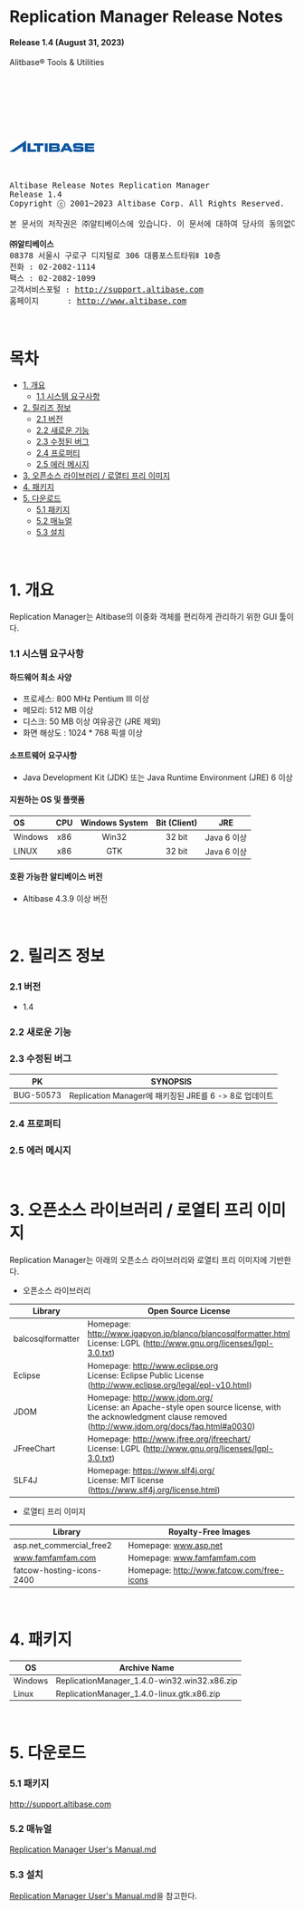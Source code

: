 Replication Manager Release Notes
===============================

#### Release 1.4 (August 31, 2023)

Alitbase® Tools & Utilities

<br><br><br><br><br><br>
<!-- PDF 변환을 위한 여백입니다. --> 





































<!-- PDF 변환을 위한 여백입니다. --> 

<div align="left">
    <img src="media/common/e5cfb3761673686d093a3b00c062fe7a.png">
</div>
<br><br><!-- PDF 변환을 위한 여백입니다. --> 









































<!-- PDF 변환을 위한 여백입니다. --> 

<pre>
Altibase Release Notes Replication Manager
Release 1.4
Copyright ⓒ 2001~2023 Altibase Corp. All Rights Reserved.<br>
본 문서의 저작권은 ㈜알티베이스에 있습니다. 이 문서에 대하여 당사의 동의없이 무단으로 복제 또는 전용할 수 없습니다.<br>
<b>㈜알티베이스</b>
08378 서울시 구로구 디지털로 306 대륭포스트타워Ⅱ 10층
전화 : 02-2082-1114
팩스 : 02-2082-1099
고객서비스포털 : <a href='http://support.altibase.com'>http://support.altibase.com</a>
홈페이지      : <a href='http://www.altibase.com/'>http://www.altibase.com</a></pre>





<br>

# 목차

- [1. 개요](#1-%EA%B0%9C%EC%9A%94)
  - [1.1 시스템 요구사항](#11-%EC%8B%9C%EC%8A%A4%ED%85%9C-%EC%9A%94%EA%B5%AC%EC%82%AC%ED%95%AD)
- [2. 릴리즈 정보](#2-%EB%A6%B4%EB%A6%AC%EC%A6%88-%EC%A0%95%EB%B3%B4)
  - [2.1 버전](#21-%EB%B2%84%EC%A0%84)
  - [2.2 새로운 기능](#22-%EC%83%88%EB%A1%9C%EC%9A%B4-%EA%B8%B0%EB%8A%A5)
  - [2.3  수정된 버그](#23--%EC%88%98%EC%A0%95%EB%90%9C-%EB%B2%84%EA%B7%B8)
  - [2.4 프로퍼티](#24-%ED%94%84%EB%A1%9C%ED%8D%BC%ED%8B%B0)
  - [2.5 에러 메시지](#25-%EC%97%90%EB%9F%AC-%EB%A9%94%EC%8B%9C%EC%A7%80)
- [3. 오픈소스 라이브러리 / 로열티 프리 이미지](#3-%EC%98%A4%ED%94%88%EC%86%8C%EC%8A%A4-%EB%9D%BC%EC%9D%B4%EB%B8%8C%EB%9F%AC%EB%A6%AC--%EB%A1%9C%EC%97%B4%ED%8B%B0-%ED%94%84%EB%A6%AC-%EC%9D%B4%EB%AF%B8%EC%A7%80)
- [4. 패키지](#4-%ED%8C%A8%ED%82%A4%EC%A7%80)
- [5. 다운로드](#5-%EB%8B%A4%EC%9A%B4%EB%A1%9C%EB%93%9C)
  - [5.1 패키지](#51-%ED%8C%A8%ED%82%A4%EC%A7%80)
  - [5.2 매뉴얼](#52-%EB%A7%A4%EB%89%B4%EC%96%BC)
  - [5.3 설치](#53-%EC%84%A4%EC%B9%98)

<br>



# 1. 개요
Replication Manager는 Altibase의 이중화 객체를 편리하게 관리하기 위한 GUI 툴이다.

### 1.1 시스템 요구사항

#### 하드웨어 최소 사양

* 프로세스: 800 MHz Pentium III 이상
* 메모리: 512 MB 이상
* 디스크: 50 MB 이상 여유공간 (JRE 제외)
* 화면 해상도 : 1024 * 768 픽셀 이상

#### 소프트웨어 요구사항

- Java Development Kit (JDK) 또는 Java Runtime Environment (JRE) 6 이상

#### 지원하는 OS 및 플랫폼

| OS      | CPU  | Windows System | Bit (Client) | JRE         |
| :------ | :----: | :-------------: | :------------: | :-----------: |
| Windows | x86  | Win32          | 32 bit       | Java 6 이상 |
| LINUX   | x86  | GTK            | 32 bit       | Java 6 이상 |

#### 호환 가능한 알티베이스 버전

- Altibase 4.3.9 이상 버전

<br>

# 2. 릴리즈 정보

### 2.1 버전

- 1.4

### 2.2 새로운 기능

### 2.3  수정된 버그

| PK        | SYNOPSIS                                               |
| --------- | ------------------------------------------------------ |
| BUG-50573 | Replication Manager에 패키징된 JRE를 6 -> 8로 업데이트 |

### 2.4 프로퍼티

### 2.5 에러 메시지

<br>

# 3. 오픈소스 라이브러리 / 로열티 프리 이미지

Replication Manager는 아래의 오픈소스 라이브러리와 로열티 프리 이미지에 기반한다. 

- 오픈소스 라이브러리

| Library           | Open Source License                                          |
| ----------------- | ------------------------------------------------------------ |
| balcosqlformatter | Homepage: http://www.igapyon.jp/blanco/blancosqlformatter.html <br/>License: LGPL (http://www.gnu.org/licenses/lgpl-3.0.txt) |
| Eclipse           | Homepage: http://www.eclipse.org <br/>License: Eclipse Public License (http://www.eclipse.org/legal/epl-v10.html) |
| JDOM              | Homepage: http://www.jdom.org/<br/>License: an Apache-style open source license, with the acknowledgment clause removed (http://www.jdom.org/docs/faq.html#a0030) |
| JFreeChart        | Homepage: http://www.jfree.org/jfreechart/ <br/>License: LGPL (http://www.gnu.org/licenses/lgpl-3.0.txt) |
| SLF4J             | Homepage: https://www.slf4j.org/<br/>License: MIT license (https://www.slf4j.org/license.html) |

- 로열티 프리 이미지


| Library                   | Royalty-Free Images                        |
| ------------------------- | ------------------------------------------ |
| asp.net_commercial_free2  | Homepage: www.asp.net                      |
| www.famfamfam.com         | Homepage: www.famfamfam.com                |
| fatcow-hosting-icons-2400 | Homepage: http://www.fatcow.com/free-icons |

<br>

# 4. 패키지

| OS      | Archive Name                                 |
| ------- | -------------------------------------------- |
| Windows | ReplicationManager_1.4.0-win32.win32.x86.zip |
| Linux   | ReplicationManager_1.4.0-linux.gtk.x86.zip   |

<br>

# 5. 다운로드

### 5.1 패키지

<http://support.altibase.com>

### 5.2 매뉴얼

[Replication Manager User's Manual.md](https://github.com/ALTIBASE/Documents/blob/master/Manuals/Tools/Altibase_release/kor/Replication%20Manager%20User's%20Manual.md)

### 5.3 설치

[Replication Manager User's Manual.md](https://github.com/ALTIBASE/Documents/blob/master/Manuals/Tools/Altibase_release/kor/Replication%20Manager%20User's%20Manual.md)을 참고한다.
